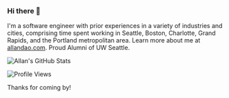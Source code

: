 ### Hi there 👋

<!--
**allandao/allandao** is a ✨ _special_ ✨ repository because its `README.md` (this file) appears on your GitHub profile.

Here are some ideas to get you started:

- 🔭 I’m currently working on ...
- 🌱 I’m currently learning ...
- 👯 I’m looking to collaborate on ...
- 🤔 I’m looking for help with ...
- 💬 Ask me about ...
- 📫 How to reach me: ...
- 😄 Pronouns: ...
- ⚡ Fun fact: ...
-->

I'm a software engineer with prior experiences in a variety of industries and cities, comprising time spent working in Seattle, Boston, Charlotte, Grand Rapids, and the Portland metropolitan area. Learn more about me at [allandao.com](allandao.com). Proud Alumni of UW Seattle.

<!-- ![Allan's GitHub stats](https://github-readme-stats.vercel.app/api?username=allandao&show_icons=true&theme=transparent&hide_border=true&count_private=true&hide=issues&include_all_commits&hide_rank=true) -->
<!-- &hide=stars,issues&bg_color= RRGGBBAA, 8 digits with AA representing Alpha and no # -->
![Allan's GitHub Stats](https://github-readme-stats.vercel.app/api/top-langs/?username=allandao&layout=compact&theme=transparent&hide_border=true&hide=css)

![Profile Views](https://profile-counter.glitch.me/allandao/count.svg)

Thanks for coming by!

